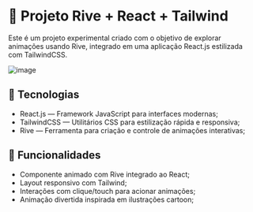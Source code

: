 # 🧠 Projeto Rive + React + Tailwind
Este é um projeto experimental criado com o objetivo de explorar animações usando Rive, integrado em uma aplicação React.js estilizada com TailwindCSS.

![image](https://github.com/user-attachments/assets/93eb9204-517a-4d28-9e72-1e1726a9897a)

## 🚀 Tecnologias
- React.js — Framework JavaScript para interfaces modernas;
- TailwindCSS — Utilitários CSS para estilização rápida e responsiva;
- Rive — Ferramenta para criação e controle de animações interativas;

## 🧩 Funcionalidades
- Componente animado com Rive integrado ao React;
- Layout responsivo com Tailwind;
- Interações com clique/touch para acionar animações;
- Animação divertida inspirada em ilustrações cartoon;
